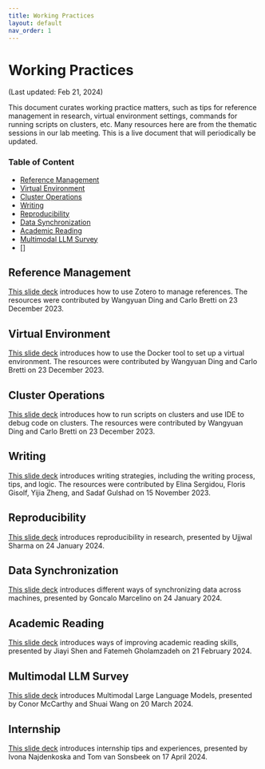 ```yaml
---
title: Working Practices
layout: default
nav_order: 1
---
```


# Working Practices

(Last updated: Feb 21, 2024)

This document curates working practice matters, such as tips for reference management in research, virtual environment settings, commands for running scripts on clusters, etc.
Many resources here are from the thematic sessions in our lab meeting.
This is a live document that will periodically be updated.

### Table of Content

- [Reference Management](#reference-management)
- [Virtual Environment](#virtual-environment)
- [Cluster Operations](#cluster-operations)
- [Writing](#writing)
- [Reproducibility](#reproduce)
- [Data Synchronization](#data-sync)
- [Academic Reading](#academic-reading)
- [Multimodal LLM Survey](#multimodal-llm-survey)
- []

## <a name="reference-management"></a>Reference Management

[This slide deck](files/zotero.pdf) introduces how to use Zotero to manage references.
The resources were contributed by Wangyuan Ding and Carlo Bretti on 23 December 2023.

## <a name="virtual-environment"></a>Virtual Environment

[This slide deck](files/docker.pdf) introduces how to use the Docker tool to set up a virtual environment.
The resources were contributed by Wangyuan Ding and Carlo Bretti on 23 December 2023.

## <a name="cluster-operations"></a>Cluster Operations

[This slide deck](files/cluster-operations.pdf) introduces how to run scripts on clusters and use IDE to debug code on clusters.
The resources were contributed by Wangyuan Ding and Carlo Bretti on 23 December 2023.

## <a name="writing"></a>Writing

[This slide deck](files/writing.pdf) introduces writing strategies, including the writing process, tips, and logic. The resources were contributed by Elina Sergidou, Floris Gisolf, Yijia Zheng, and Sadaf Gulshad on 15 November 2023.

## <a name="reproduce"></a>Reproducibility

[This slide deck](files/reproducibility.pdf) introduces reproducibility in research, presented by Ujjwal Sharma on 24 January 2024.

## <a name="data-sync"></a>Data Synchronization

[This slide deck](files/sync-data.pdf) introduces different ways of synchronizing data across machines, presented by Goncalo Marcelino on 24 January 2024.

## <a name="academic-reading"></a>Academic Reading

[This slide deck](files/improve-academic-reading.pdf) introduces ways of improving academic reading skills, presented by Jiayi Shen and Fatemeh Gholamzadeh on 21 February 2024.

## <a name="multimodal-llm-survey"></a>Multimodal LLM Survey

[This slide deck](files/surve-multimodal-llm.pdf) introduces Multimodal Large Language Models, presented by Conor McCarthy and Shuai Wang on 20 March 2024.

## <a name="internship"></a>Internship

[This slide deck](files/internship.pdf) introduces internship tips and experiences, presented by Ivona Najdenkoska and Tom van Sonsbeek on 17 April 2024.
